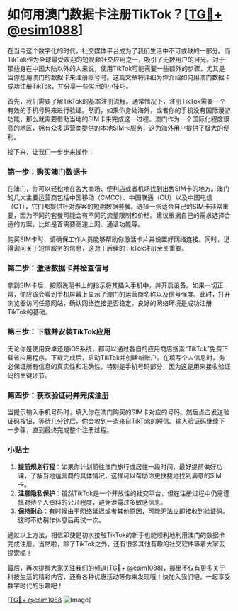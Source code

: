 # 如何用澳门数据卡注册TikTok？[[TG💪+ @esim1088](https://t.me/s/esim1088)]

在当今这个数字化的时代，社交媒体平台成为了我们生活中不可或缺的一部分。而TikTok作为全球最受欢迎的短视频社交应用之一，吸引了无数用户的目光。对于那些身在中国大陆以外的人来说，使用TikTok可能需要一些额外的步骤，尤其是当你想用澳门的数据卡来注册账号时。这篇文章将详细为你介绍如何用澳门数据卡成功注册TikTok，并分享一些实用的小技巧。

首先，我们需要了解TikTok的基本注册流程。通常情况下，注册TikTok需要一个有效的手机号码来进行验证。然而，如果你身处海外，或者你的手机没有国际漫游功能，那么就需要借助当地的SIM卡来完成这一过程。澳门作为一个国际化程度很高的地区，拥有众多运营商提供的本地SIM卡服务，这为海外用户提供了极大的便利。

接下来，让我们一步步来操作：

### 第一步：购买澳门数据卡

在澳门，你可以轻松地在各大商场、便利店或者机场找到出售SIM卡的地方。澳门的几大主要运营商包括中国移动（CMCC）、中国联通（CU）以及中国电信（CT），它们都提供针对游客的短期数据套餐。选择一张适合自己的SIM卡非常重要，因为不同的套餐可能会有不同的流量限制和价格。建议根据自己的需求选择合适的方案，比如是否需要高速上网、通话功能等。

购买SIM卡时，请确保工作人员能够帮助你激活卡片并设置好网络连接。同时，记得询问关于短信服务的信息，这对于后续的TikTok注册至关重要。

### 第二步：激活数据卡并检查信号

拿到SIM卡后，按照说明书上的指示将其插入手机中，并开启设备。如果一切正常，你应该会看到手机屏幕上显示了澳门的运营商名称以及信号强度。此时，打开浏览器访问任意网站，确认网络连接是否稳定。良好的网络环境是成功注册TikTok的基础。

### 第三步：下载并安装TikTok应用

无论你是使用安卓还是iOS系统，都可以通过各自的应用商店搜索“TikTok”免费下载该应用程序。下载完成后，启动TikTok并创建新账户。在填写个人信息时，务必保证所有信息的真实性和准确性，特别是手机号码部分，因为这是用来接收验证码的关键环节。

### 第四步：获取验证码并完成注册

当提示输入手机号码时，填入你在澳门购买的SIM卡对应的号码。然后点击发送验证码按钮，等待几分钟后，你会收到一条来自TikTok的短信。输入验证码继续下一步骤，直到最终完成整个注册过程。

### 小贴士

1. **提前规划行程**：如果你计划前往澳门旅行或居住一段时间，最好提前做好功课，了解当地运营商的具体情况，这样可以帮助你更快捷地找到满意的SIM卡。
2. **注意隐私保护**：虽然TikTok是一个开放性的社交平台，但在注册过程中仍需谨慎对待个人资料的公开程度，避免泄露过多敏感信息。
3. **保持耐心**：有时候由于网络延迟或者其他原因，可能无法立即接收到验证码。这时不妨稍作休息后再试一次。

通过以上方法，相信即使是初次接触TikTok的新手也能顺利地利用澳门的数据卡完成注册。当然啦，除了TikTok之外，还有很多其他有趣的社交软件等着大家去探索呢！

最后，再次提醒大家关注我们的频道[[TG💪+ @esim1088](https://t.me/s/esim1088)]，那里不仅有更多关于科技生活的精彩内容，还有各种优惠活动等你来发现哦！快加入我们吧，一起享受数字时代的乐趣吧！

[[TG💪+ @esim1088](https://t.me/s/esim1088) ![Image](https://i.postimg.cc/4NQfJmqS/Snipaste-2025-05-13-00-14-12.png)]